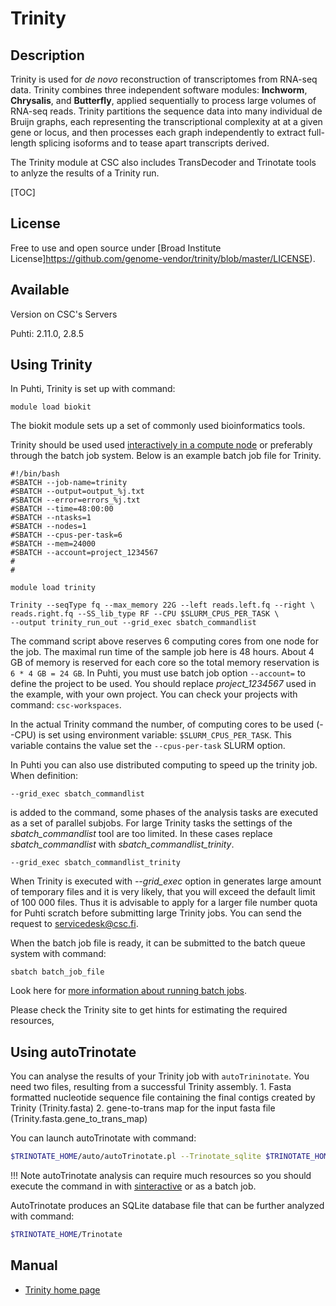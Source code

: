 # Trinity

## Description

Trinity is used for _de novo_ reconstruction of transcriptomes from RNA-seq data. Trinity combines three 
independent software modules: **Inchworm**, **Chrysalis**, and **Butterfly**, applied sequentially to process 
large volumes of RNA-seq reads. Trinity partitions the sequence data into many individual de Bruijn graphs, each 
representing the transcriptional complexity at at a given gene or locus, and then processes each graph independently 
to extract full-length splicing isoforms and to tease apart transcripts derived.

The Trinity module at CSC also includes TransDecoder and Trinotate tools to anlyze the results of a Trinity run.

[TOC]

## License

Free to use and open source under [Broad Institute License]https://github.com/genome-vendor/trinity/blob/master/LICENSE).

## Available
Version on CSC's Servers

Puhti: 2.11.0, 2.8.5


## Using Trinity 


In Puhti, Trinity is set up with command:
```text
module load biokit
```
The biokit module sets up a set of commonly used bioinformatics tools.

Trinity should be used used [interactively in a compute node](../computing/running/interactive-usage.md) 
or preferably through the batch job system. Below is an example batch job file for Trinity.

```text
#!/bin/bash 
#SBATCH --job-name=trinity
#SBATCH --output=output_%j.txt
#SBATCH --error=errors_%j.txt
#SBATCH --time=48:00:00
#SBATCH --ntasks=1
#SBATCH --nodes=1  
#SBATCH --cpus-per-task=6
#SBATCH --mem=24000
#SBATCH --account=project_1234567
#
#

module load trinity

Trinity --seqType fq --max_memory 22G --left reads.left.fq --right \
reads.right.fq --SS_lib_type RF --CPU $SLURM_CPUS_PER_TASK \
--output trinity_run_out --grid_exec sbatch_commandlist
```
The command script above reserves 6 computing cores from one node for the job. The maximal run time of the sample job here is 48 hours. 
About 4 GB of memory is reserved for each core so the total memory reservation is `6 * 4 GB = 24 GB`. In Puhti, you must use batch job option
`--account=` to define the project to be used. You should replace _project_1234567_ used in the example,  with your own project. You can check your 
projects with command: `csc-workspaces`.

In the actual Trinity command the number, of computing cores to be used (--CPU) is set using environment variable: `$SLURM_CPUS_PER_TASK`. 
This variable contains the value set the `--cpus-per-task` SLURM option.

In Puhti you can also use distributed computing to speed up the trinity job. When definition:
```text
--grid_exec sbatch_commandlist
```
is added to the command, some phases of the analysis tasks are executed as a set of parallel subjobs. 
For large Trinity tasks the settings of the _sbatch_commandlist_ tool are too limited. In these cases 
replace _sbatch_commandlist_ with _sbatch_commandlist_trinity_.
```text
--grid_exec sbatch_commandlist_trinity
```
When Trinity is executed with _--grid_exec_ option in generates large amount of temporary files and it 
is very likely, that you will exceed the default limit of 100 000 files. Thus it is advisable to apply for 
a larger file number quota for Puhti scratch before submitting large Trinity jobs. You can send the request
to servicedesk@csc.fi.


When the batch job file is ready, it can be submitted to the batch queue system with command:
```text
sbatch batch_job_file
```
Look here for [more information about running batch jobs](../computing/running/getting-started.md).

Please check the Trinity site to get hints for estimating the required resources,

## Using autoTrinotate

You can analyse the results of your Trinity job with `autoTrininotate`. You need two files, resulting from a successful Trinity assembly.
    1. Fasta formatted nucleotide sequence file containing the final contigs created by Trinity (Trinity.fasta)
    2. gene-to-trans map for the input fasta file (Trinity.fasta.gene_to_trans_map)

You can launch autoTrinotate with command:

```bash
$TRINOTATE_HOME/auto/autoTrinotate.pl --Trinotate_sqlite $TRINOTATE_HOME/databases/Trinotate.sqlite --transcripts Trinity.fasta --gene_to_trans_map  Trinity.fasta.gene_to_trans_map --conf $TRINOTATE_HOME/auto/conf.txt --CPU  $SLURM_CPUS_PER_TASK
```
!!! Note
    autoTrinotate analysis can require much resources so you should execute the command in
    with [sinteractive](../computing/running/interactive-usage.md) or as a batch job.

AutoTrinotate produces an SQLite database file that can be further analyzed with command:

```bash
$TRINOTATE_HOME/Trinotate
```
## Manual

-    [Trinity home page](https://github.com/trinityrnaseq/trinityrnaseq/wiki)



 

 

